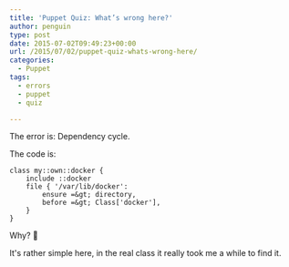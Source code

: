 ```yaml
---
title: 'Puppet Quiz: What’s wrong here?'
author: penguin
type: post
date: 2015-07-02T09:49:23+00:00
url: /2015/07/02/puppet-quiz-whats-wrong-here/
categories:
  - Puppet
tags:
  - errors
  - puppet
  - quiz

---
```

The error is: Dependency cycle.

The code is:

```
class my::own::docker {
    include ::docker
    file { '/var/lib/docker':
        ensure =&gt; directory,
        before =&gt; Class['docker'],
    }
}
```

Why? 🙂

It's rather simple here, in the real class it really took me a while to find it.